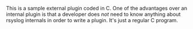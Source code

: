 This is a sample external plugin coded in C.
One of the advantages over an internal plugin is that a
developer does *not* need to know anything about rsyslog
internals in order to write a plugin. It's just a regular
C program.
